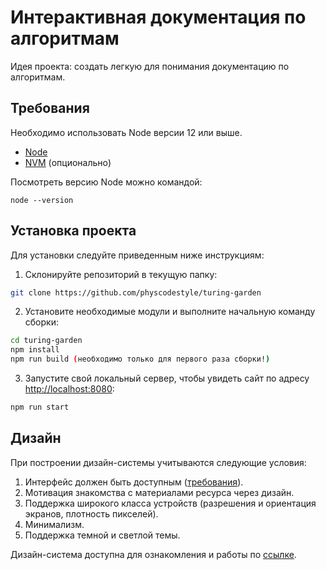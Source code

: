 # Интерактивная документация по алгоритмам

Идея проекта: создать легкую для понимания документацию по алгоритмам.

## Требования

Необходимо использовать Node версии 12 или выше.

- [Node](https://nodejs.org/)
- [NVM](https://github.com/nvm-sh/nvm) (опционально)

Посмотреть версию Node можно командой:

```
node --version
```

## Установка проекта

Для установки следуйте приведенным ниже инструкциям:

1. Склонируйте репозиторий в текущую папку:

```bash
git clone https://github.com/physcodestyle/turing-garden
```

2. Установите необходимые модули и выполните начальную команду сборки:

```bash
cd turing-garden
npm install
npm run build (необходимо только для первого раза сборки!)
```

3. Запустите свой локальный сервер, чтобы увидеть сайт по адресу [http://localhost:8080](http://localhost:8080):

```bash
npm run start
```

## Дизайн

При построении дизайн-системы учитываются следующие условия:

1. Интерфейс должен быть доступным ([требования](https://developer.mozilla.org/en-US/docs/Learn/Accessibility/What_is_accessibility#accessibility_guidelines_and_the_law)).
2. Мотивация знакомства с материалами ресурса через дизайн.
3. Поддержка широкого класса устройств (разрешения и ориентация экранов, плотность пикселей).
4. Минимализм.
5. Поддержка темной и светлой темы.

Дизайн-система доступна для ознакомления и работы по [ссылке](https://www.figma.com/file/I4npGPJE7sXm7V9oPYUD9B/turing.garden?node-id=12%3A15).
